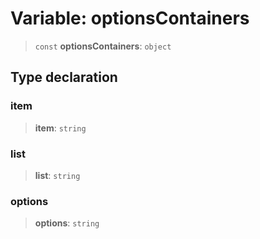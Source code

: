 # Variable: optionsContainers

> `const` **optionsContainers**: `object`

## Type declaration

### item

> **item**: `string`

### list

> **list**: `string`

### options

> **options**: `string`
